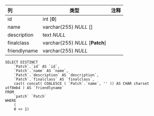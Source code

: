 | 列           | 类型                            | 注释 |
| :----------- | ------------------------------- | ---- |
| id           | int [**0**]                     |      |
| name         | varchar(255) *NULL* []          |      |
| description  | text *NULL*                     |      |
| finalclass   | varchar(255) *NULL* [**Patch**] |      |
| friendlyname | varchar(255) *NULL*             |      |

```
SELECT DISTINCT
	`Patch`.`id` AS `id`,
	`Patch`.`name` AS `name`,
	`Patch`.`description` AS `description`,
	`Patch`.`finalclass` AS `finalclass`,
	cast( concat( COALESCE ( `Patch`.`name`, '' )) AS CHAR charset utf8mb4 ) AS `friendlyname` 
FROM
	`patch` `Patch` 
WHERE
	(
	0 <> 1)
```


